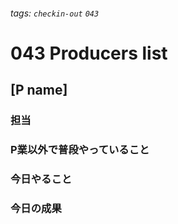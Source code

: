 ###### tags: `checkin-out` `043`

# 043 Producers list

## [P name]

### 担当

### P業以外で普段やっていること

### 今日やること

### 今日の成果
